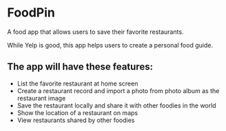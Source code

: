 # FoodPin
A food app that allows users to save their favorite restaurants.

While Yelp is good, this app helps users to create a personal food guide.

## The app will have these features:
- List the favorite restaurant at home screen
- Create a restaurant record and import a photo from photo album as the restaurant image
- Save the restaurant locally and share it with other foodies in the world
- Show the location of a restaurant on maps
- View restaurants shared by other foodies
